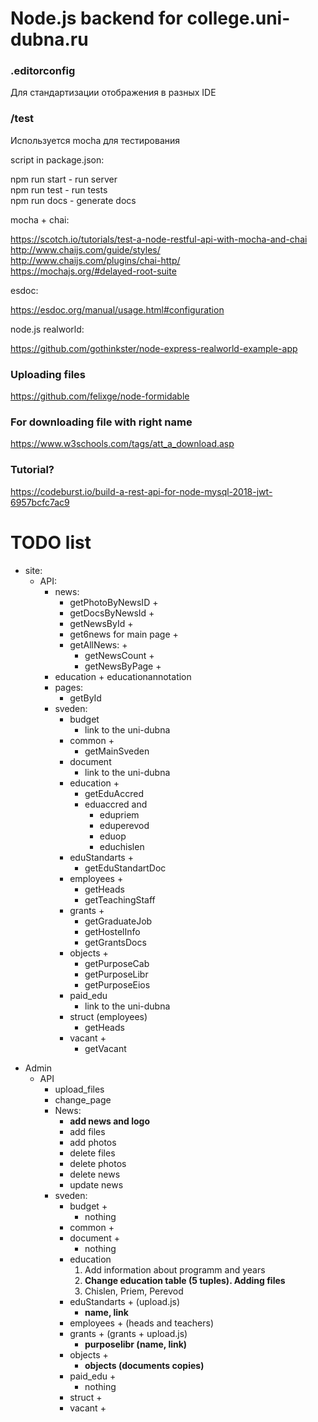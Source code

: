# Node.js backend for college.uni-dubna.ru

### .editorconfig

Для стандартизации отображения в разных IDE

### /test

Используется mocha для тестирования

script in package.json:

npm run start - run server  
npm run test - run tests  
npm run docs - generate docs

mocha + chai:

https://scotch.io/tutorials/test-a-node-restful-api-with-mocha-and-chai  
http://www.chaijs.com/guide/styles/  
http://www.chaijs.com/plugins/chai-http/  
https://mochajs.org/#delayed-root-suite

esdoc:

https://esdoc.org/manual/usage.html#configuration

node.js realworld:

https://github.com/gothinkster/node-express-realworld-example-app

### Uploading files

https://github.com/felixge/node-formidable

### For downloading file with right name

https://www.w3schools.com/tags/att_a_download.asp

### Tutorial?

https://codeburst.io/build-a-rest-api-for-node-mysql-2018-jwt-6957bcfc7ac9

# TODO list

-   site:
    -   API:
        -   news:
            -   getPhotoByNewsID +
            -   getDocsByNewsId +
            -   getNewsById +
            -   get6news for main page +
            -   getAllNews: +
                -   getNewsCount +
                -   getNewsByPage +
        -   education + educationannotation
        -   pages:
            -   getById
        -   sveden:
            -   budget
                -   link to the uni-dubna
            -   common +
                -   getMainSveden
            -   document
                -   link to the uni-dubna
            -   education +
                -   getEduAccred
                -   eduaccred and
                    -   edupriem
                    -   eduperevod
                    -   eduop
                    -   educhislen
            -   eduStandarts +
                -   getEduStandartDoc
            -   employees +
                -   getHeads
                -   getTeachingStaff
            -   grants +
                -   getGraduateJob
                -   getHostelInfo
                -   getGrantsDocs
            -   objects +
                -   getPurposeCab
                -   getPurposeLibr
                -   getPurposeEios
            -   paid_edu
                -   link to the uni-dubna
            -   struct (employees)
                -   getHeads
            -   vacant +
                -   getVacant

*   Admin
    -   API
        -   upload_files
        -   change_page
        -   News:
            -   **add news and logo**
            -   add files
            -   add photos
            -   delete files
            -   delete photos
            -   delete news
            -   update news
        -   sveden:
            -   budget +
                -   nothing
            -   common +
            -   document +
                -   nothing
            -   education
                1.  Add information about programm and years
                2.  **Change education table (5 tuples). Adding files**
                3.  Chislen, Priem, Perevod
            -   eduStandarts + (upload.js)
                -   **name, link**
            -   employees + (heads and teachers)
            -   grants + (grants + upload.js)
                -   **purposelibr (name, link)**
            -   objects +
                -   **objects (documents copies)**
            -   paid_edu +
                -   nothing
            -   struct +
            -   vacant +
